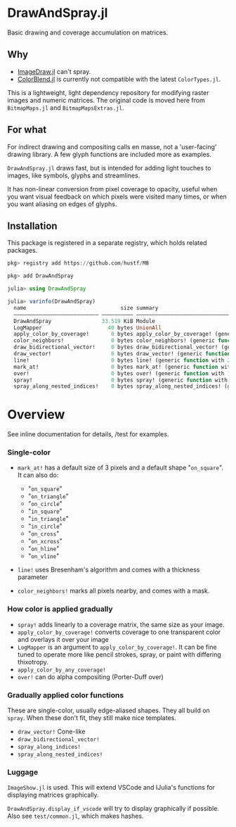 # DrawAndSpray.jl
Basic drawing and coverage accumulation on matrices.

## Why

* [ImageDraw.jl](https://github.com/JuliaImages/ImageDraw.jl) can't spray.
* [ColorBlend.jl](https://github.com/kimikage/ColorBlendModes.jl/tree/master) is currently not compatible with the latest `ColorTypes.jl`.

This is a lightweight, light dependency repository for modifying raster images and numeric matrices. The original code is moved here from `BitmapMaps.jl` and `BitmapMapsExtras.jl`.

## For what

For indirect drawing and compositing calls en masse, not a 'user-facing' drawing library. A few glyph functions are included more as examples.

`DrawAndSpray.jl` draws fast, but is intended for adding light touches to images, like symbols, glyphs and streamlines. 

It has non-linear conversion from pixel coverage to opacity, useful when you want visual feedback on which pixels were visited many times, or when you want aliasing on edges of glyphs.


## Installation
This package is registered in a separate registry, which holds related packages.

```julia
pkg> registry add https://github.com/hustf/M8

pkg> add DrawAndSpray

julia> using DrawAndSpray

julia> varinfo(DrawAndSpray)
  name                              size summary
  ––––––––––––––––––––––––––– –––––––––– ––––––––––––––––––––––––––––––––––––––––––––––––––––––––––––
  DrawAndSpray                33.519 KiB Module
  LogMapper                     40 bytes UnionAll
  apply_color_by_coverage!       0 bytes apply_color_by_coverage! (generic function with 1 method)   
  color_neighbors!               0 bytes color_neighbors! (generic function with 1 method)
  draw_bidirectional_vector!     0 bytes draw_bidirectional_vector! (generic function with 1 method) 
  draw_vector!                   0 bytes draw_vector! (generic function with 1 method)
  line!                          0 bytes line! (generic function with 2 methods)
  mark_at!                       0 bytes mark_at! (generic function with 3 methods)
  over!                          0 bytes over! (generic function with 1 method)
  spray!                         0 bytes spray! (generic function with 1 method)
  spray_along_nested_indices!    0 bytes spray_along_nested_indices! (generic function with 1 method)
```

# Overview

See inline documentation for details, /test for examples.

### Single-color

- `mark_at!` has a default size of 3 pixels and a default shape "`on_square`". It can also do:

  * "`on_square`"
  * "`on_triangle`"
  * "`on_circle`"
  * "`in_square`"
  * "`in_triangle`"
  * "`in_circle`"
  * "`on_cross`"
  * "`on_xcross`"
  * "`on_hline`"
  * "`on_vline`"

- `line!` uses Bresenham's algorithm and comes with a thickness parameter

- `color_neighbors!` marks all pixels nearby, and comes with a mask.

### How color is applied gradually

- `spray!` adds linearly to a coverage matrix, the same size as your image.
- `apply_color_by_coverage!` converts coverage to one transparent color and overlays it over your image
- `LogMapper` is an argument to `apply_color_by_coverage!`. It can be fine tuned to operate more like pencil strokes, spray, or paint with differing thixotropy.
- `apply_color_by_any_coverage!`
- `over!` can do alpha compositing (Porter-Duff over)

### Gradually applied color functions

These are single-color, usually edge-aliased shapes. They all build on `spray`.
When these don't fit, they still make nice templates.

- `draw_vector!` Cone-like
- `draw_bidirectional_vector!`
- `spray_along_indices!` 
- `spray_along_nested_indices!` 

### Luggage

`ImageShow.jl` is used. This will extend VSCode and IJulia's functions for displaying matrices graphically.

`DrawAndSpray.display_if_vscode` will try to display graphically if possible. Also see `test/common.jl`, which makes hashes.